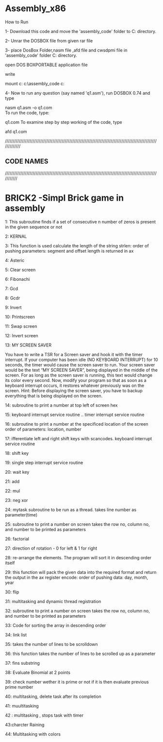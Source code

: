 # Assembly_x86
How to Run

1- Download this code and move the 'assembly_code' folder to C: directory.

2- Unrar the DOSBOX file from given rar file

3- place DosBox Folder,nasm file ,afd file and cwsdpmi file in 'assembly_code' folder  C: directory.

open DOS BOXPORTABLE application file

write

mount c: c:\assembly_code 
c:

4- Now to run any question (say named 'q1.asm'), run DOSBOX 0.74 and type

nasm q1.asm -o q1.com  
To run the code, type:

q1.com
To examine step by step working of the code, type

afd q1.com

/////////////////////////////////////////////////////////////////////////////////////////////////////////////

## CODE NAMES

///////////////////////////////////////////////////////////////////////////////////////////////////////////
# BRICK2 -Simpl Brick game in assembly


1: This subroutine finds if a set of consecutive n number of zeros is present in the given sequence or not

2: KERNAL

3: This function is used calculate the length of the string  strlen: order of pushing parameters: segment and offset length is returned in ax

4:  Asteric

5: Clear screen

6: Fibonachi

7: Gcd

8: Gcdr

9: Invert

10: Printscreen

11: Swap screen

12: Invert screen

13: MY SCREEN SAVER

 You have to write a TSR for a Screen saver and hook it with the timer interrupt. If your computer has been idle (NO KEYBOARD INTERRUPT) for 10 seconds, the timer would cause the screen saver to run. Your screen saver would be the text “MY SCREEN SAVER”, being displayed in the middle of the screen. For as long as the screen saver is running, this text would change its color every second. Now, modify your program so that as soon as a keyboard interrupt occurs, it restores whatever previously was on the screen.
Hint: Before displaying the screen saver, you have to backup everything that is being displayed on the screen. 

14: subroutine to print a number at top left of screen hex

15:  keyboard interrupt service routine .. timer interrupt service routine 

16: subroutine to print a number at the specificed location of the screen  order of parameters: location, number

17: ifferentiate left and right shift keys with scancodes. keyboard interrupt service routine

18: shift key

19: single step interrupt service routine

20: wait key

21: add

22: mul

23: neg xor

24: mytask subroutine to be run as a thread. takes line number as parameter(time)

25: subroutine to print a number on screen takes the row no, column no, and number to be printed as parameters

26: factorial

27: direction of rotation	- 0 for left & 1 for right

28: re-arrange the elements. The program will sort it in descending order itself

29: this function will pack the given data into the required format and return the output in the ax register
encode: order of pushing data: day, month, year

30: flip

31: multitasking and dynamic thread registration

32: subroutine to print a number on screen takes the row no, column no, and number to be printed as parameters

33: Code for sorting the array in descending order

34: link list 

35: takes the number of lines to be scrolldown

36: this function takes the number of lines to be scrolled up as a parameter

37: fins substring

38: Evaluate Binomial at 2 points

39: check number wether it is prime or not if it is then evaluate previous prime number

40: multitasking, delete task after its completion

41: muultitasking 

42 : multitasking , stops task with timer

43:charcter Raining

44: Multitasking with colors

